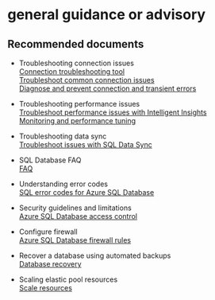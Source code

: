 <properties
	pageTitle="general guidance or advisory"
	description="general guidance or advisory"
	service="microsoft.sql"
	resource="servers"
	authors="emlisa"
	displayOrder=""
	selfHelpType="generic"
	supportTopicIds="32070561"
	productPesIds="13491"
	cloudEnvironments="public"
/>

# general guidance or advisory

## **Recommended documents**

* Troubleshooting connection issues<br>
[Connection troubleshooting tool](https://support.microsoft.com/en-us/help/10085/troubleshooting-connectivity-issues-with-microsoft-azure-sql-database/)<br>
[Troubleshoot common connection issues](https://docs.microsoft.com/en-us/azure/sql-database/sql-database-troubleshoot-common-connection-issues/)<br>
[Diagnose and prevent connection and transient errors](https://docs.microsoft.com/en-us/azure/sql-database/sql-database-connectivity-issues/)

* Troubleshooting performance issues<br>
[Troubleshoot performance issues with Intelligent Insights](https://docs.microsoft.com/en-us/azure/sql-database/sql-database-intelligent-insights-troubleshoot-performance/)<br>
[Monitoring and performance tuning](https://docs.microsoft.com/en-us/azure/sql-database/sql-database-monitor-tune-overview/)

* Troubleshooting data sync<br>
[Troubleshoot issues with SQL Data Sync](https://docs.microsoft.com/en-us/azure/sql-database/sql-database-troubleshoot-data-sync/)

* SQL Database FAQ<br>
[FAQ](https://docs.microsoft.com/en-us/azure/sql-database/sql-database-faq/)

* Understanding error codes<br>
[SQL error codes for Azure SQL Database](https://docs.microsoft.com/en-us/azure/sql-database/sql-database-develop-error-messages/)

* Security guidelines and limitations<br>
[Azure SQL Database access control](https://docs.microsoft.com/en-us/azure/sql-database/sql-database-control-access/)

* Configure firewall<br>
[Azure SQL Database firewall rules](https://docs.microsoft.com/en-us/azure/sql-database/sql-database-firewall-configure/)

* Recover a database using automated backups<br>
[Database recovery](https://docs.microsoft.com/en-us/azure/sql-database/sql-database-recovery-using-backups/)

* Scaling elastic pool resources<br>
[Scale resources](https://docs.microsoft.com/en-us/azure/sql-database/sql-database-elastic-pool-scale/)
